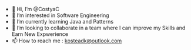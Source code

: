 - 👋 Hi, I’m @CostyaC
- 👀 I’m interested in Software Engineering
- 🌱 I’m currently learning Java and Patterns
- 💞️ I’m looking to collaborate in a team where I can improve my Skills and Earn New Expwerience
- 📫 How to reach me : kosteadk@outlook.com

<!---
CostyaC/CostyaC is a ✨ special ✨ repository because its `README.md` (this file) appears on your GitHub profile.
You can click the Preview link to take a look at your changes.
--->
